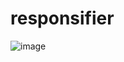 # responsifier

![image](https://user-images.githubusercontent.com/12169942/162353363-04d6ef64-b8b5-4dd0-a91f-706f031ad2b8.png)
